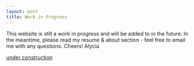 ```yaml
---
layout: post
title: Work in Progress
---
```


This website is still a work in progress and will be added to in the future. In the meantime, please read my resume & about section - feel free to email me with any questions. Cheers! Alycia

[under construction](/img/web-construction.gif)

